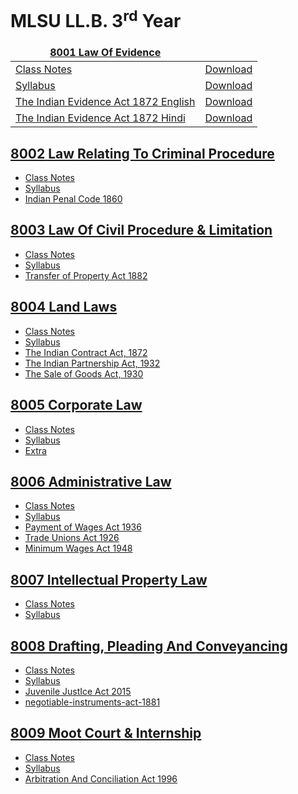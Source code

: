 # MLSU LL.B. 3<sup>rd</sup> Year


<style>
td, th {
   border: none!important;
}
</style>


| [8001 Law Of Evidence](https://github.com/TuxEducation/mlsu-llb-third-year/tree/main/8001-law-of-evidence) ||
| ------------ | ------------- |
| [Class Notes](https://github.com/TuxEducation/mlsu-llb-third-year/blob/main/8001-law-of-evidence/class/evidence-act-1872.pdf) | [Download](https://github.com/TuxEducation/mlsu-llb-third-year/raw/main/8001-law-of-evidence/class/law-of-evidence.pdf) |
| [Syllabus](https://github.com/TuxEducation/mlsu-llb-third-year/blob/main/8001-law-of-evidence/syllabus/8001-law-of-evidence.pdf) | [Download](https://github.com/TuxEducation/mlsu-llb-third-year/raw/main/8001-law-of-evidence/syllabus/8001-law-of-evidence.pdf) |
| [The Indian Evidence Act 1872 English](https://github.com/TuxEducation/mlsu-llb-third-year/blob/main/8001-law-of-evidence/acts/the-indian-evidence-act-1872.pdf) | [Download](https://github.com/TuxEducation/mlsu-llb-third-year/raw/main/8001-law-of-evidence/acts/the-indian-evidence-act-1872.pdf) |
| [The Indian Evidence Act 1872 Hindi](https://github.com/TuxEducation/mlsu-llb-third-year/blob/main/8001-law-of-evidence/acts/the-indian-evidence-act-1872-hindi.pdf) | [Download](https://github.com/TuxEducation/mlsu-llb-third-year/raw/main/8001-law-of-evidence/acts/the-indian-evidence-act-1872-hindi.pdf) |

## [8002 Law Relating To Criminal Procedure](https://github.com/TuxEducation/mlsu-llb-third-year/tree/main/8002-law-of-crimes)

- [Class Notes](https://github.com/TuxEducation/mlsu-llb-third-year/raw/main/8002-law-of-crimes/class/law-of-crimes.pdf)
- [Syllabus](https://github.com/TuxEducation/mlsu-llb-third-year/raw/main/8002-law-of-crimes/syllabus/8002-law-of-crimes.pdf)
- [Indian Penal Code 1860](https://github.com/TuxEducation/mlsu-llb-third-year/raw/main/8002-law-of-crimes/act/indian-penal-code-1860.pdf)

## [8003 Law Of Civil Procedure & Limitation](https://github.com/TuxEducation/mlsu-llb-third-year/tree/main/8003-transfer-of-property)

- [Class Notes](https://github.com/TuxEducation/mlsu-llb-third-year/raw/main/8003-transfer-of-property/class/transfer-of-property.pdf)
- [Syllabus](https://github.com/TuxEducation/mlsu-llb-third-year/raw/main/8003-transfer-of-property/syllabus/8003-the-law-relating-to-transfer-of-property-and-easement.pdf)
- [Transfer of Property Act 1882](https://github.com/TuxEducation/mlsu-llb-third-year/raw/main/8003-transfer-of-property/act/transfer-of-property-act-1882.pdf)

## [8004 Land Laws](https://github.com/TuxEducation/mlsu-llb-third-year/tree/main/8004-contract-ii)

- [Class Notes](https://github.com/TuxEducation/mlsu-llb-third-year/raw/main/8004-contract-ii/class/contract-ii.pdf)
- [Syllabus](https://github.com/TuxEducation/mlsu-llb-third-year/raw/main/8004-contract-ii/syllabus/8004-law-of-contract-ii.pdf)
- [The Indian Contract Act, 1872](https://github.com/TuxEducation/mlsu-llb-third-year/raw/main/8004-contract-ii/act/the-indian-contract-act-1872.pdf)
- [The Indian Partnership Act, 1932](https://github.com/TuxEducation/mlsu-llb-third-year/raw/main/8004-contract-ii/act/the-indian-partnership-act-1932.pdf)
- [The Sale of Goods Act, 1930](https://github.com/TuxEducation/mlsu-llb-third-year/raw/main/8004-contract-ii/act/the-sale-of-goods-act-1930.pdf)

## [8005 Corporate Law](https://github.com/TuxEducation/mlsu-llb-third-year/tree/main/8005-international-law)

- [Class Notes](https://github.com/TuxEducation/mlsu-llb-third-year/raw/main/8005-international-law/class/internaltional-law.pdf)
- [Syllabus](https://github.com/TuxEducation/mlsu-llb-third-year/raw/main/8005-international-law/syllabus/8005-public-international-law-and-human-rights.pdf)
- [Extra](https://github.com/TuxEducation/mlsu-llb-third-year/tree/main/8005-international-law/extra)

## [8006 Administrative Law](https://github.com/TuxEducation/mlsu-llb-third-year/tree/main/8006-labour-and-industrial-law)

- [Class Notes](https://github.com/TuxEducation/mlsu-llb-third-year/raw/main/8006-labour-and-industrial-law/class/labour-law.pdf)
- [Syllabus](https://github.com/TuxEducation/mlsu-llb-third-year/raw/main/8006-labour-and-industrial-law/syllabus/8006-labour-and-industrial-laws.pdf)
- [Payment of Wages Act 1936](https://github.com/TuxEducation/mlsu-llb-third-year/raw/main/8006-labour-and-industrial-law/act/payment-of-wages-act-1936.pdf)
- [Trade Unions Act 1926](https://github.com/TuxEducation/mlsu-llb-third-year/raw/main/8006-labour-and-industrial-law/act/trade-unions-act-1926.pdf)
- [Minimum Wages Act 1948](https://github.com/TuxEducation/mlsu-llb-third-year/raw/main/8006-labour-and-industrial-law/act/minimum-wages-act-1948.pdf)

## [8007 Intellectual Property Law](https://github.com/TuxEducation/mlsu-llb-third-year/tree/main/8007-taxation-and-banking-law)

- [Class Notes](https://github.com/TuxEducation/mlsu-llb-third-year/raw/main/8007-taxation-and-banking-law/class/taxation-and-banking-law.pdf)
- [Syllabus](https://github.com/TuxEducation/mlsu-llb-third-year/raw/main/8007-taxation-and-banking-law/syllabus/8007-taxation-and-banking-laws.pdf)

## [8008 Drafting, Pleading And Conveyancing](https://github.com/TuxEducation/mlsu-llb-third-year/tree/main/8008-special-legislation-II)

- [Class Notes](https://github.com/TuxEducation/mlsu-llb-third-year/raw/main/8008-special-legislation-II/class/special-legislation-ii.pdf)
- [Syllabus](https://github.com/TuxEducation/mlsu-llb-third-year/raw/main/8008-special-legislation-II/syllabus/8008-special-legislations-ii.pdf)
- [Juvenile JustIce Act 2015](https://github.com/TuxEducation/mlsu-llb-third-year/raw/main/8008-special-legislation-II/act/juvenile-justIce-act-2015.pdf)
- [negotiable-instruments-act-1881](https://github.com/TuxEducation/mlsu-llb-third-year/raw/main/8008-special-legislation-II/act/negotiable-instruments-act-1881.pdf)

## [8009 Moot Court & Internship](https://github.com/TuxEducation/mlsu-llb-third-year/tree/main/8009-alternative-dispute-resolution)

- [Class Notes](https://github.com/TuxEducation/mlsu-llb-third-year/raw/main/8009-alternative-dispute-resolution/class/adr.pdf)
- [Syllabus](https://github.com/TuxEducation/mlsu-llb-third-year/raw/main/8009-alternative-dispute-resolution/syllabus/8009-alternate-dispute-resolution.pdf)
- [Arbitration And Conciliation Act 1996](https://github.com/TuxEducation/mlsu-llb-third-year/raw/main/8009-alternative-dispute-resolution/act/arbitration-and-conciliation-act-1996.pdf)

